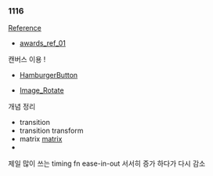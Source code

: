 ### 1116

[Reference](https://javascript.info/animation)

- [awards_ref_01](https://louisansa.com/home/beyond-beauty)

캔버스 이용 !

- [HamburgerButton](https://codesandbox.io/s/v0mzp8nnq5)

- [Image_Rotate](https://codesandbox.io/s/m5xv21v2w9)

개념 정리

- transition
- transition transform
- matrix [matrix](https://developer.mozilla.org/en-US/docs/Web/CSS/transform-function)
-

제일 많이 쓰는 timing fn ease-in-out
서서히 증가 하다가 다시 감소
